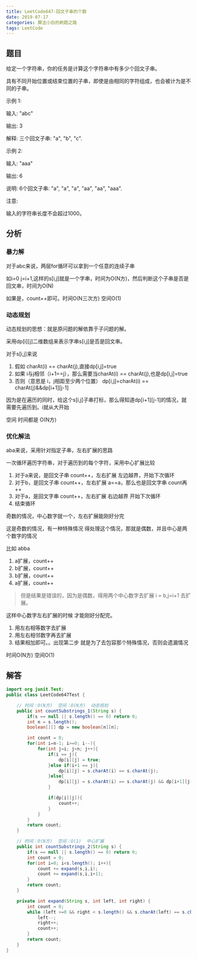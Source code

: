 ```yaml
---
title: LeetCode647-回文子串的个数
date: 2019-07-17
categories: 算法小白的刷题之路
tags: LeetCode
---
```


## 题目

给定一个字符串，你的任务是计算这个字符串中有多少个回文子串。

具有不同开始位置或结束位置的子串，即使是由相同的字符组成，也会被计为是不同的子串。

示例 1:

输入: "abc"

输出: 3

解释: 三个回文子串: "a", "b", "c".

示例 2:

输入: "aaa"

输出: 6

说明: 6个回文子串: "a", "a", "a", "aa", "aa", "aaa".

注意:

输入的字符串长度不会超过1000。

## 分析
### 暴力解
对于abc来说，两层for循环可以拿到一个任意的连续子串

如i=0 j=i+1,这样的s[i,j]就是一个字串，时间为O(N方)，然后判断这个子串是否是回文串，时间为O(N)

如果是，count++即可。时间O(N三次方) 空间O(1)

### 动态规划
动态规划的思想：就是原问题的解依靠于子问题的解。

采用dp[i][j]二维数组来表示字串s[i,j]是否是回文串。

对于s[i,j]来说

1. 假如 charAt(i) == charAt(j),直接dp[i,j]=true
2. 如果 i与j相邻（i+1==j），那么需要当charAt(i) == charAt(j),也是dp[i,j]=true
3. 否则（意思是 i，j相距至少两个位置） dp[i,j]=charAt(i) == charAt(j)&&dp[i+1][j-1]

因为是在遍历的同时，给这个s[i,j]子串打标，那么得知道dp[i+1][j-1]的情况，就需要先遍历到。i就从大开始

空间 时间都是 O(N方)

### 优化解法
aba来说，采用针对指定子串，左右扩展的思路

一次循环遍历字符串，对于遍历到的每个字符，采用中心扩展比较

1. 对于a来说，是回文子串 count++，左右扩展 左边越界，开始下次循环
2. 对于b，是回文子串 count++，左右扩展 a==a，那么也是回文字串 count再++
3. 对于a，是回文字串 count++，左右扩展 右边越界 开始下次循环
4. 结束循环

奇数的情况，中心数字就一个，左右扩展能刚好分完

这是奇数的情况，有一种特殊情况 得处理这个情况，那就是偶数，并且中心是两个数字的情况

比如 abba
1. a扩展，count++
2. b扩展，count++
3. b扩展，count++
4. a扩展，count++

> 但是结果是错误的，因为是偶数，得用两个中心数字去扩展 i = b,j=i+1 去扩展。

这样中心数字左右扩展的时候 才能刚好分配完。

1. 用左右相等数字去扩展
2. 用左右相邻数字再去扩展
3. 结果相加即可。。出现第二步 就是为了去包容那个特殊情况，否则会遗漏情况

时间O(N方) 空间O(1)

## 解答

````java
import org.junit.Test;
public class LeetCode647Test {

	// 时间：O(N方)  空间：O(N方)  动态规划
	public int countSubstrings_1(String s) {
		if(s == null || s.length() == 0) return 0;
		int n = s.length();
		boolean[][] dp = new boolean[n][n];

		int count = 0;
		for(int i=n-1; i>=0; i--){
			for(int j=i; j<n; j++){
				if(i == j){
					dp[i][j] = true;
				}else if(i+1 == j){
					dp[i][j] = s.charAt(i) == s.charAt(j);
				}else{
					dp[i][j] = s.charAt(i) == s.charAt(j) && dp[i+1][j-1];
				}

				if(dp[i][j]){
					count++;
				}
			}
		}
		return count;
	}

	// 时间：O(N方)  空间：O(1)  中心扩展
	public int countSubstrings_2(String s) {
		if(s == null || s.length() == 0) return 0;
		int count = 0;
		for(int i=0; i<s.length(); i++){
			count += expand(s,i,i);
			count += expand(s,i,i+1);
		}
		return count;
	}

	private int expand(String s, int left, int right) {
		int count = 0;
		while (left >=0 && right < s.length() && s.charAt(left) == s.charAt(right)){
			left--;
			right++;
			count++;
		}
		return count;
	}
}


````









